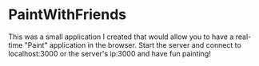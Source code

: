 # PaintWithFriends

This was a small application I created that would allow you to have a real-time "Paint" application in the browser. Start the server and connect to localhost:3000 or the server's ip:3000 and have fun painting!

